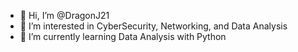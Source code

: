 - 👋 Hi, I’m @DragonJ21
- 👀 I’m interested in CyberSecurity, Networking, and Data Analysis
- 🌱 I’m currently learning Data Analysis with Python


<!---
DragonJ21/DragonJ21 is a ✨ special ✨ repository because its `README.md` (this file) appears on your GitHub profile.
You can click the Preview link to take a look at your changes. - 💞️ I’m looking to collaborate on ...
- 📫 How to reach me ...
--->
